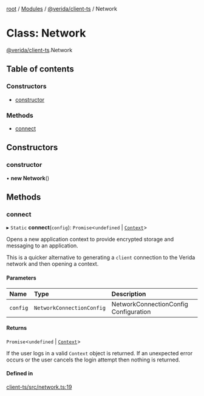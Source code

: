 [root](../README.md) / [Modules](../modules.md) / [@verida/client-ts](../modules/verida_client_ts.md) / Network

# Class: Network

[@verida/client-ts](../modules/verida_client_ts.md).Network

## Table of contents

### Constructors

- [constructor](verida_client_ts.Network.md#constructor)

### Methods

- [connect](verida_client_ts.Network.md#connect)

## Constructors

### constructor

• **new Network**()

## Methods

### connect

▸ `Static` **connect**(`config`): `Promise`<`undefined` \| [`Context`](verida_client_ts.Context.md)\>

Opens a new application context to provide encrypted storage and messaging to an application.

This is a quicker alternative to generating a `client` connection to the Verida network
and then opening a context.

#### Parameters

| Name | Type | Description |
| :------ | :------ | :------ |
| `config` | `NetworkConnectionConfig` | NetworkConnectionConfig Configuration |

#### Returns

`Promise`<`undefined` \| [`Context`](verida_client_ts.Context.md)\>

If the user logs in a valid `Context` object is returned. If an unexpected error occurs or the user cancels the login attempt then nothing is returned.

#### Defined in

[client-ts/src/network.ts:19](https://github.com/verida/verida-js/blob/a39619b/packages/client-ts/src/network.ts#L19)
